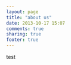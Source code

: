 ```yaml
---
layout: page
title: "about us"
date: 2013-10-17 15:07
comments: true
sharing: true
footer: true
---
```

test
